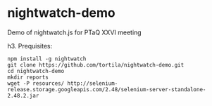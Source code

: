 # nightwatch-demo
Demo of nightwatch.js for PTaQ XXVI meeting

h3. Prequisites:
```
npm install -g nightwatch
git clone https://github.com/tortila/nightwatch-demo.git
cd nightwatch-demo
mkdir reports
wget -P resources/ http://selenium-release.storage.googleapis.com/2.48/selenium-server-standalone-2.48.2.jar
```
